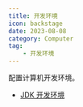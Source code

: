 ```yaml
---
title: 开发环境
icon: backstage
date: 2023-08-08
category: Computer
tag:
    - 开发环境
---
```


配置计算机开发环境。

- [JDK 开发环境](./jdk.md)

